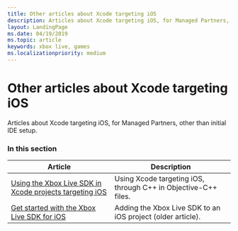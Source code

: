 ```yaml
---
title: Other articles about Xcode targeting iOS
description: Articles about Xcode targeting iOS, for Managed Partners, other than initial IDE setup.
layout: LandingPage
ms.date: 04/19/2019
ms.topic: article
keywords: xbox live, games
ms.localizationpriority: medium
---
```


# Other articles about Xcode targeting iOS

Articles about Xcode targeting iOS, for Managed Partners, other than initial IDE setup.


### In this section

| Article | Description |
|---------|-------------|
| [Using the Xbox Live SDK in Xcode projects targeting iOS](using-xcode-ios.md) | Using Xcode targeting iOS, through C++ in Objective-C++ files. |
| [Get started with the Xbox Live SDK for iOS](../../../../../get-started-with-ios-android/ios-get-started-with-xsapi.md) | Adding the Xbox Live SDK to an iOS project (older article). |
